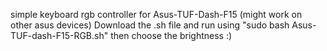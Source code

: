 simple keyboard rgb controller for Asus-TUF-Dash-F15 (might work on other asus devices) 
Download the .sh file and run using "sudo bash Asus-TUF-dash-F15-RGB.sh" then choose the brightness :)
